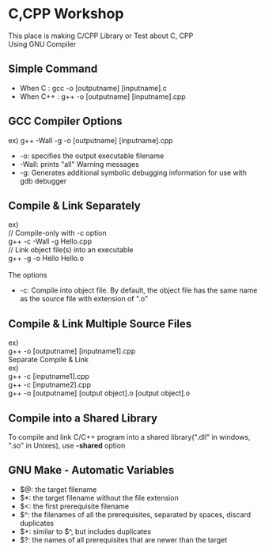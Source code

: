 # C,CPP Workshop
This place is making C/CPP Library or Test about C, CPP
<br>
Using GNU Compiler

## Simple Command
- When C : gcc -o [outputname] [inputname].c
- When C++ : g++ -o [outputname] [inputname].cpp

## GCC Compiler Options
ex) g++ -Wall -g -o [outputname] [inputname].cpp<br>
- -o: specifies the output executable filename
- -Wall: prints "all" Warning messages
- -g: Generates additional symbolic debugging information for use with gdb debugger

## Compile & Link Separately
ex)<br>
// Compile-only with -c option <br>
g++ -c -Wall -g Hello.cpp <br>
// Link object file(s) into an executable <br>
g++ -g -o Hello Hello.o <br><br>
The options
- -c: Compile into object file. By default, the object file has the same name as the source file with extension of ".o"

## Compile & Link Multiple Source Files
ex)<br>
g++ -o [outputname] [inputname1].cpp <br>
Separate Compile & Link <br>
ex)<br>
g++ -c [inputname1].cpp<br>
g++ -c [inputname2].cpp<br>
g++ -o [outputname] [output object].o [output object].o

## Compile into a Shared Library
To compile and link C/C++ program into a shared library(".dll" in windows, ".so" in Unixes), use <b>-shared</b> option

## GNU Make - Automatic Variables
- $@: the target filename
- $*: the target filename without the file extension
- $<: the first prerequisite filename
- $^: the filenames of all the prerequisites, separated by spaces, discard duplicates
- $+: similar to $^, but includes duplicates
- $?: the names of all prerequisites that are newer than the target
